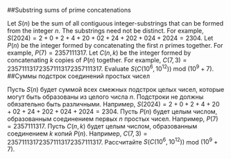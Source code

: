 ##Substring sums of prime concatenations

Let $S(n)$ be the sum of all contiguous integer-substrings that can be formed from the integer $n$. The substrings need not be distinct. 
For example, $S(2024) = 2 + 0 + 2 + 4 + 20 + 02 + 24 + 202 + 024 + 2024 = 2304$.
Let $P(n)$ be the integer formed by concatenating the first $n$ primes together. For example, $P(7) = 2357111317$.
Let $C(n, k)$ be the integer formed by concatenating $k$ copies of $P(n)$ together. For example, $C(7, 3) = 235711131723571113172357111317$.
Evaluate $S(C(10^6, 10^{12}))$ mod $(10^9 + 7)$.
##Суммы подстрок соединений простых чисел

Пусть $S(n)$ будет суммой всех смежных подстрок целых чисел, которые могут быть образованы из целого числа $n$. Подстроки не должны обязательно быть различными.
Например, $S(2024) = 2 + 0 + 2 + 4 + 20 + 02 + 24 + 202 + 024 + 2024 = 2304$.
Пусть $P(n)$ будет целым числом, образованным соединением первых $n$ простых чисел. Например, $P(7) = 2357111317$.
Пусть $C(n, k)$ будет целым числом, образованным соединением $k$ копий $P(n)$. Например, $C(7, 3) = 235711131723571113172357111317$.
Рассчитайте $S(C(10^6, 10^{12}))$ mod $(10^9 + 7)$.
